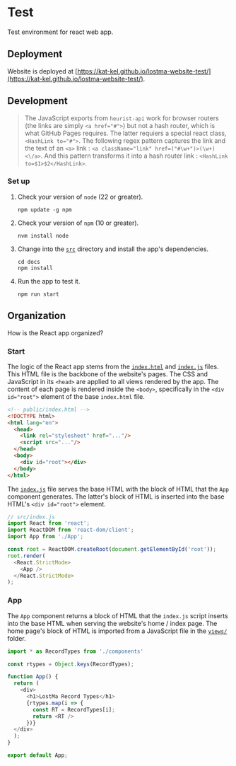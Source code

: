 # Test

Test environment for react web app.

## Deployment

Website is deployed at [https://kat-kel.github.io/lostma-website-test/](https://kat-kel.github.io/lostma-website-test/).

## Development

> The JavaScript exports from `heurist-api` work for browser routers (the links are simply `<a href="#">`) but not a hash router, which is what GitHub Pages requires. The latter requiers a special react class, `<HashLink to="#">`. The following regex pattern captures the link and the text of an `<a>` link : `<a className="link" href=("#\w+")>(\w+)<\/a>`. And this pattern transforms it into a hash router link : `<HashLink to=$1>$2</HashLink>`.

### Set up

1. Check your version of `node` (22 or greater).

    ```shell
    npm update -g npm
    ```

2. Check your version of `npm` (10 or greater).

    ```shell
    nvm install node
    ```

3. Change into the [`src`](docs/src) directory and install the app's dependencies.

    ```shell
    cd docs
    npm install
    ```

4. Run the app to test it.

    ```shell
    npm run start
    ```

## Organization

How is the React app organized?

### Start

The logic of the React app stems from the [`index.html`](docs/public/index.html) and [`index.js`](docs/src/index.js) files. This HTML file is the backbone of the website's pages. The CSS and JavaScript in its `<head>` are applied to all views rendered by the app. The content of each page is rendered inside the `<body>`, specifically in the `<div id="root">` element of the base `index.html` file.

```html
<!-- public/index.html -->
<!DOCTYPE html>
<html lang="en">
  <head>
    <link rel="stylesheet" href="..."/>
    <script src="..."/>
  </head>
  <body>
    <div id="root"></div>
  </body>
</html>
```

The [`index.js`](docs/src/index.js) file serves the base HTML with the block of HTML that the `App` component generates. The latter's block of HTML is inserted into the base HTML's `<div id="root">` element.

```js
// src/index.js
import React from 'react';
import ReactDOM from 'react-dom/client';
import App from './App';

const root = ReactDOM.createRoot(document.getElementById('root'));
root.render(
  <React.StrictMode>
    <App />
  </React.StrictMode>
);
```

### App

The `App` component returns a block of HTML that the `index.js` script inserts into the base HTML when serving the website's home / index page. The home page's block of HTML is imported from a JavaScript file in the [`views/`](docs/src/views/) folder.

```js
import * as RecordTypes from './components'

const rtypes = Object.keys(RecordTypes);

function App() {
  return (
    <div>
      <h1>LostMa Record Types</h1>
      {rtypes.map(i => {
        const RT = RecordTypes[i];
        return <RT />
      })}
  </div>
  );
}

export default App;
```
